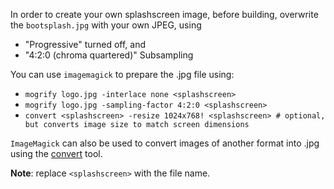 In order to create your own splashscreen image, before building,
overwrite the `bootsplash.jpg` with your own JPEG, using
* "Progressive" turned off, and
* "4:2:0 (chroma quartered)" Subsampling

You can use `imagemagick` to prepare the .jpg file using:
* `mogrify logo.jpg -interlace none <splashscreen>`
* `mogrify logo.jpg -sampling-factor 4:2:0 <splashscreen>`
* `convert <splashscreen> -resize 1024x768! <splashscreen> # optional, but converts image size to match screen dimensions`

`ImageMagick` can also be used to convert images of another format into .jpg using the [convert](https://imagemagick.org/script/convert.php) tool.

**Note**: replace `<splashscreen>` with the file name.
